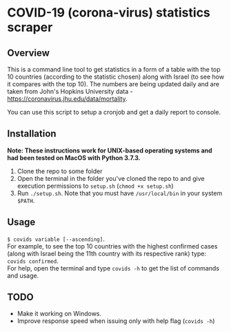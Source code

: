 # COVID-19 (corona-virus) statistics scraper
## Overview
This is a command line tool to get statistics in a form of a table with the top 10 countries (according to the statistic chosen) along with Israel (to see how it compares with the top 10). The numbers are being updated daily and are taken from John's Hopkins University data - https://coronavirus.jhu.edu/data/mortality. 

You can use this script to setup a cronjob and get a daily report to console.

## Installation
**Note: These instructions work for UNIX-based operating systems and had been tested on MacOS with Python 3.7.3.**
1. Clone the repo to some folder
2. Open the terminal in the folder you've cloned the repo to and give execution permissions to `setup.sh` (`chmod +x setup.sh`)
3. Run `./setup.sh`. Note that you must have `/usr/local/bin` in your system `$PATH`.

## Usage
`$ covids variable [--ascending]`.  
For example, to see the top 10 countries with the highest confirmed cases (along with Israel being the 11th country with its respective rank) type: `covids confirmed`.  
For help, open the terminal and type `covids -h` to get the list of commands and usage.  

## TODO
- Make it working on Windows.
- Improve response speed when issuing only with help flag (`covids -h`)
